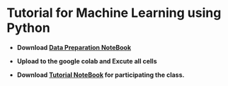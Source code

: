 Tutorial for Machine Learning using Python
====================================================================

* <b>  Download [Data Preparation NoteBook](https://raw.github.com/jeonkiwan/PythonTutorial/master/Tutorial02/DataPreparation.ipynb) </b>

* <b> Upload to the google colab and Excute all cells </b>

* <b> Download [Tutorial NoteBook](https://raw.github.com/jeonkiwan/PythonTutorial/master/Tutorial02/Tutorial02.ipynb) for participating the class. </b>



